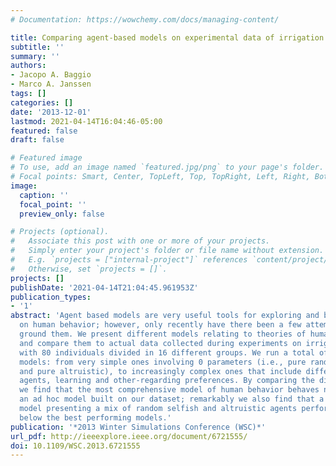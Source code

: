 ```yaml
---
# Documentation: https://wowchemy.com/docs/managing-content/

title: Comparing agent-based models on experimental data of irrigation games
subtitle: ''
summary: ''
authors:
- Jacopo A. Baggio
- Marco A. Janssen
tags: []
categories: []
date: '2013-12-01'
lastmod: 2021-04-14T16:04:46-05:00
featured: false
draft: false

# Featured image
# To use, add an image named `featured.jpg/png` to your page's folder.
# Focal points: Smart, Center, TopLeft, Top, TopRight, Left, Right, BottomLeft, Bottom, BottomRight.
image:
  caption: ''
  focal_point: ''
  preview_only: false

# Projects (optional).
#   Associate this post with one or more of your projects.
#   Simply enter your project's folder or file name without extension.
#   E.g. `projects = ["internal-project"]` references `content/project/deep-learning/index.md`.
#   Otherwise, set `projects = []`.
projects: []
publishDate: '2021-04-14T21:04:45.961953Z'
publication_types:
- '1'
abstract: 'Agent based models are very useful tools for exploring and building theories
  on human behavior; however, only recently have there been a few attempts to empirically
  ground them. We present different models relating to theories of human behavior
  and compare them to actual data collected during experiments on irrigation games
  with 80 individuals divided in 16 different groups. We run a total of 7 different
  models: from very simple ones involving 0 parameters (i.e., pure random, pure selfish
  and pure altruistic), to increasingly complex ones that include different type of
  agents, learning and other-regarding preferences. By comparing the different models
  we find that the most comprehensive model of human behavior behaves not far from
  an ad hoc model built on our dataset; remarkably we also find that a very simple
  model presenting a mix of random selfish and altruistic agents performs only slightly
  below the best performing models.'
publication: '*2013 Winter Simulations Conference (WSC)*'
url_pdf: http://ieeexplore.ieee.org/document/6721555/
doi: 10.1109/WSC.2013.6721555
---
```

